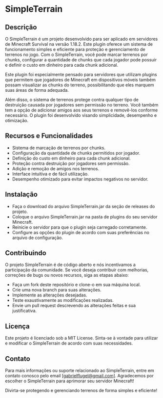 # SimpleTerrain


## Descrição
O SimpleTerrain é um projeto desenvolvido para ser aplicado em servidores de Minecraft Survival na versão 1.18.2. Este plugin oferece um sistema de funcionamento simples e eficiente para proteção e gerenciamento de terrenos no jogo. Com o SimpleTerrain, você pode marcar terrenos por chunks, configurar a quantidade de chunks que cada jogador pode possuir e definir o custo em dinheiro para cada chunk adicional.

Este plugin foi especialmente pensado para servidores que utilizam plugins que permitem que jogadores de Minecraft em dispositivos móveis também possam visualizar as chunks do terreno, possibilitando que eles marquem suas áreas de forma adequada.

Além disso, o sistema de terrenos protege contra qualquer tipo de destruição causada por jogadores sem permissão no terreno. Você também tem a opção de adicionar amigos aos seus terrenos e removê-los conforme necessário. O plugin foi desenvolvido visando simplicidade, desempenho e otimização.

## Recursos e Funcionalidades
- Sistema de marcação de terrenos por chunks.
- Configuração da quantidade de chunks permitidos por jogador.
- Definição do custo em dinheiro para cada chunk adicional.
- Proteção contra destruição por jogadores sem permissão.
- Adição e remoção de amigos nos terrenos.
- Interface intuitiva e de fácil utilização.
- Desempenho otimizado para evitar impactos negativos no servidor.

## Instalação
- Faça o download do arquivo SimpleTerrain.jar da seção de releases do projeto.
- Coloque o arquivo SimpleTerrain.jar na pasta de plugins do seu servidor Minecraft.
- Reinicie o servidor para que o plugin seja carregado corretamente.
- Configure as opções do plugin de acordo com suas preferências no arquivo de configuração.

## Contribuindo
O projeto SimpleTerrain é de código aberto e nós incentivamos a participação da comunidade. Se você deseja contribuir com melhorias, correções de bugs ou novos recursos, siga as etapas abaixo:

- Faça um fork deste repositório e clone-o em sua máquina local.
- Crie uma nova branch para suas alterações.
- Implemente as alterações desejadas.
- Teste exaustivamente as modificações realizadas.
- Envie um pull request descrevendo as alterações feitas e sua justificativa.

## Licença
Este projeto é licenciado sob a MIT License. Sinta-se à vontade para utilizar e modificar o SimpleTerrain de acordo com suas necessidades.

## Contato
Para mais informações ou suporte relacionado ao SimpleTerrain, entre em contato conosco pelo email [gabrielflugel@gmail.com]. Agradecemos por escolher o SimpleTerrain para aprimorar seu servidor Minecraft!

Divirta-se protegendo e gerenciando terrenos de forma simples e eficiente!
